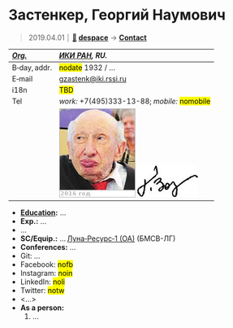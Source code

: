 # Застенкер, Георгий Наумович
> 2019.04.01 ┊ **[🚀](../index/index.md) [despace](index.md)** → **[Contact](contact.md)**

|*[Org.](contact.md)*|*[ИКИ РАН](zz_iki_ras.md), RU.*|
|:--|:--|
|B‑day, addr.| <mark>nodate</mark> 1932 / … |
|E‑mail| <gzastenk@iki.rssi.ru> |
|i18n| <mark>TBD</mark> |
|Tel| *work:* +7(495)333-13-88; *mobile:* <mark>nomobile</mark> |
|| [![](f/contact/z/zastenker_001_photo_thumb.jpg)](f/contact/z/zastenker_001_photo.jpg) [![](f/contact/z/zastenker_001_sign_thumb.jpg)](f/contact/z/zastenker_001_sign.png) |

   - **[Education](edu.md):** …
   - **Exp.:** …
   - …
   - **SC/Equip.:** … [Луна‑Ресурс‑1 (ОА)](луна_26.md) (БМСВ-ЛГ)
   - **Conferences:** …
   - Git: …
   - Facebook: <mark>nofb</mark>
   - Instagram: <mark>noin</mark>
   - LinkedIn: <mark>noli</mark>
   - Twitter: <mark>notw</mark>
   - <…>
   - **As a person:**
      1. …
